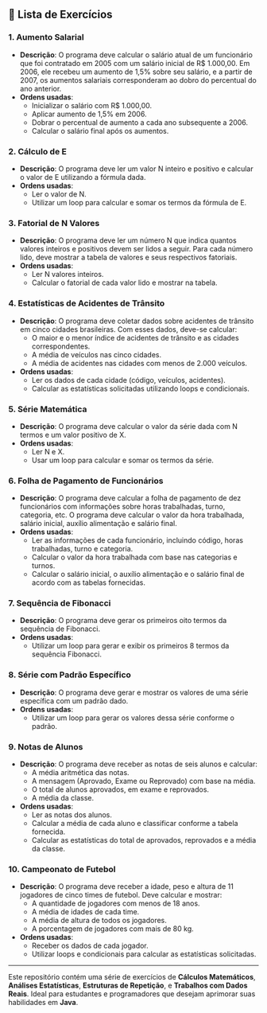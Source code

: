 

## **📝 Lista de Exercícios**

### **1. Aumento Salarial**
- **Descrição**: O programa deve calcular o salário atual de um funcionário que foi contratado em 2005 com um salário inicial de R$ 1.000,00. Em 2006, ele recebeu um aumento de 1,5% sobre seu salário, e a partir de 2007, os aumentos salariais corresponderam ao dobro do percentual do ano anterior.
- **Ordens usadas**:
  - Inicializar o salário com R$ 1.000,00.
  - Aplicar aumento de 1,5% em 2006.
  - Dobrar o percentual de aumento a cada ano subsequente a 2006.
  - Calcular o salário final após os aumentos.

### **2. Cálculo de E**
- **Descrição**: O programa deve ler um valor N inteiro e positivo e calcular o valor de E utilizando a fórmula dada.
- **Ordens usadas**:
  - Ler o valor de N.
  - Utilizar um loop para calcular e somar os termos da fórmula de E.

### **3. Fatorial de N Valores**
- **Descrição**: O programa deve ler um número N que indica quantos valores inteiros e positivos devem ser lidos a seguir. Para cada número lido, deve mostrar a tabela de valores e seus respectivos fatoriais.
- **Ordens usadas**:
  - Ler N valores inteiros.
  - Calcular o fatorial de cada valor lido e mostrar na tabela.

### **4. Estatísticas de Acidentes de Trânsito**
- **Descrição**: O programa deve coletar dados sobre acidentes de trânsito em cinco cidades brasileiras. Com esses dados, deve-se calcular:
  - O maior e o menor índice de acidentes de trânsito e as cidades correspondentes.
  - A média de veículos nas cinco cidades.
  - A média de acidentes nas cidades com menos de 2.000 veículos.
- **Ordens usadas**:
  - Ler os dados de cada cidade (código, veículos, acidentes).
  - Calcular as estatísticas solicitadas utilizando loops e condicionais.

### **5. Série Matemática**
- **Descrição**: O programa deve calcular o valor da série dada com N termos e um valor positivo de X.
- **Ordens usadas**:
  - Ler N e X.
  - Usar um loop para calcular e somar os termos da série.

### **6. Folha de Pagamento de Funcionários**
- **Descrição**: O programa deve calcular a folha de pagamento de dez funcionários com informações sobre horas trabalhadas, turno, categoria, etc. O programa deve calcular o valor da hora trabalhada, salário inicial, auxílio alimentação e salário final.
- **Ordens usadas**:
  - Ler as informações de cada funcionário, incluindo código, horas trabalhadas, turno e categoria.
  - Calcular o valor da hora trabalhada com base nas categorias e turnos.
  - Calcular o salário inicial, o auxílio alimentação e o salário final de acordo com as tabelas fornecidas.

### **7. Sequência de Fibonacci**
- **Descrição**: O programa deve gerar os primeiros oito termos da sequência de Fibonacci.
- **Ordens usadas**:
  - Utilizar um loop para gerar e exibir os primeiros 8 termos da sequência Fibonacci.

### **8. Série com Padrão Específico**
- **Descrição**: O programa deve gerar e mostrar os valores de uma série específica com um padrão dado.
- **Ordens usadas**:
  - Utilizar um loop para gerar os valores dessa série conforme o padrão.

### **9. Notas de Alunos**
- **Descrição**: O programa deve receber as notas de seis alunos e calcular:
  - A média aritmética das notas.
  - A mensagem (Aprovado, Exame ou Reprovado) com base na média.
  - O total de alunos aprovados, em exame e reprovados.
  - A média da classe.
- **Ordens usadas**:
  - Ler as notas dos alunos.
  - Calcular a média de cada aluno e classificar conforme a tabela fornecida.
  - Calcular as estatísticas do total de aprovados, reprovados e a média da classe.

### **10. Campeonato de Futebol**
- **Descrição**: O programa deve receber a idade, peso e altura de 11 jogadores de cinco times de futebol. Deve calcular e mostrar:
  - A quantidade de jogadores com menos de 18 anos.
  - A média de idades de cada time.
  - A média de altura de todos os jogadores.
  - A porcentagem de jogadores com mais de 80 kg.
- **Ordens usadas**:
  - Receber os dados de cada jogador.
  - Utilizar loops e condicionais para calcular as estatísticas solicitadas.

---

Este repositório contém uma série de exercícios de **Cálculos Matemáticos**, **Análises Estatísticas**, **Estruturas de Repetição**, e **Trabalhos com Dados Reais**. Ideal para estudantes e programadores que desejam aprimorar suas habilidades em **Java**.
